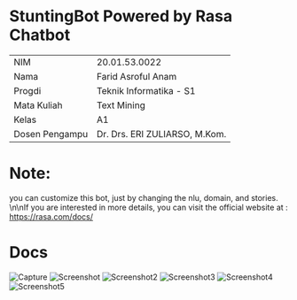 # StuntingBot Powered by Rasa Chatbot

<b>
    <table style="border-collapse: 2px solid;">
        <tr>
          <td>NIM </td>
          <td> 20.01.53.0022</td>
        </tr>
        <tr>
          <td>Nama </td>
          <td> Farid Asroful Anam</td>
        </tr>
        <tr>
          <td>Progdi </td>
          <td> Teknik Informatika - S1</td>
        </tr>
        <tr>
          <td>Mata Kuliah </td>
          <td> Text Mining</td>
        </tr>
        <tr>
          <td>Kelas </td>
          <td> A1</td>
        </tr>
        <tr>
          <td>Dosen Pengampu </td>
          <td> Dr. Drs. ERI ZULIARSO, M.Kom.</td>
        </tr>
      </table>
</b>

# Note:
you can customize this bot, just by changing the nlu, domain, and stories.
\n\nIf you are interested in more details, you can visit the official website at : https://rasa.com/docs/

# Docs
![Capture](https://user-images.githubusercontent.com/74556111/210117931-46fd008d-208c-4a78-8bbb-db7a1a5482ef.gif)
![Screenshot](https://user-images.githubusercontent.com/74556111/210117528-520b082b-5bf3-4d75-af40-0ff98cddbe9c.jpg)
![Screenshot2](https://user-images.githubusercontent.com/74556111/210117541-11edc900-f05f-4728-82bc-cdcc69fb75ab.jpg)
![Screenshot3](https://user-images.githubusercontent.com/74556111/210117562-5245f1cf-a098-4e5e-a366-0487535ca692.jpg)
![Screenshot4](https://user-images.githubusercontent.com/74556111/210117564-0b0f11ae-4c0b-40dd-affe-0d48ac28540a.jpg)
![Screenshot5](https://user-images.githubusercontent.com/74556111/210117559-5a74b632-d3ec-471d-8d4e-8b35d215cc16.jpg)
